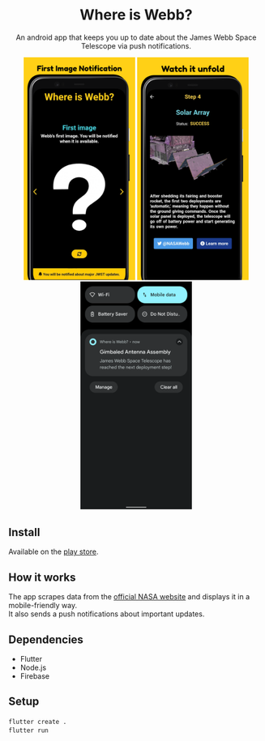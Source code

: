 <h1 align=center>Where is Webb?</h1>
<p align=center>An android app that keeps you up to date about the James Webb Space Telescope via push notifications.</p>

<p align="center">
  <img src="docs/images/first-image.png" width="220">
  <img src="docs/images/unfold.png" width="220">
  <img src="docs/images/screenshot-notification.png" width="220">
</p>

## Install

Available on the [play store](https://play.google.com/store/apps/details?id=com.pertl.johannes.jwst_status).

## How it works

The app scrapes data from the [official NASA website](https://www.jwst.nasa.gov/content/webbLaunch/whereIsWebb.html) and
displays it in a mobile-friendly way.  
It also sends a push notifications about important updates.

## Dependencies

* Flutter
* Node.js
* Firebase

## Setup

`flutter create .`  
`flutter run`
